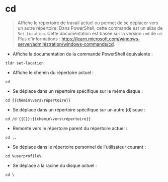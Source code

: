 # cd

> Affiche le répertoire de travail actuel ou permet de se déplacer vers un autre répertoire.
> Dans PowerShell, cette commande est un alias de `Set-Location`. Cette documentation est basée sur la version `cmd` de `cd`.
> Plus d'informations : <https://learn.microsoft.com/windows-server/administration/windows-commands/cd>.

- Affiche la documentation de la commande PowerShell équivalente :

`tldr set-location`

- Affiche le chemin du répertoire actuel :

`cd`

- Se déplace dans un répertoire spécifique sur le même disque :

`cd {{chemin\vers\répertoire}}`

- Se déplace dans un répertoire spécifique sur un autre [d]isque :

`cd /d {{C}}:{{chemin\vers\répertoire}}`

- Remonte vers le répertoire parent du répertoire actuel :

`cd ..`

- Se déplace dans le répertoire personnel de l'utilisateur courant :

`cd %userprofile%`

- Se déplace à la racine du disque actuel :

`cd \`
